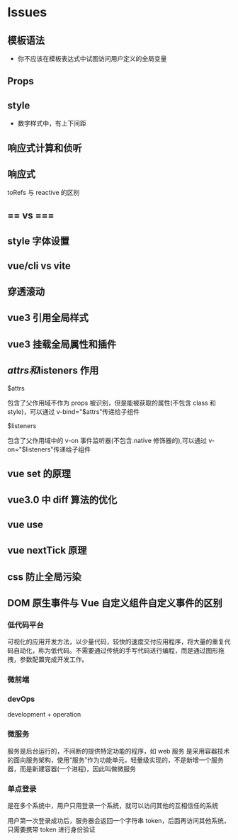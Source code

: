 <!--
 * @Author: your name
 * @Date: 2021-02-19 09:27:50
 * @LastEditTime: 2021-06-24 16:29:45
 * @LastEditors: Please set LastEditors
 * @Description: In User Settings Edit
 * @FilePath: \vue-note\Vue\issues.md
-->

# Issues

## 模板语法

- 你不应该在模板表达式中试图访问用户定义的全局变量

## Props

## style

- 数字样式中，有上下间距

## 响应式计算和侦听

## 响应式

toRefs 与 reactive 的区别

## == vs ===

## style 字体设置

## vue/cli vs vite

## 穿透滚动

## vue3 引用全局样式

## vue3 挂载全局属性和插件

## $attrs 和$listeners 作用

$attrs

包含了父作用域不作为 props 被识别，但是能被获取的属性(不包含 class 和 style)，可以通过 v-bind="$attrs"传递给子组件

$listeners

包含了父作用域中的 v-on 事件监听器(不包含.native 修饰器的),可以通过 v-on="$listeners"传递给子组件

## vue set 的原理

## vue3.0 中 diff 算法的优化

## vue use

## vue nextTick 原理

## css 防止全局污染

## DOM 原生事件与 Vue 自定义组件自定义事件的区别

### 低代码平台

可视化的应用开发方法，以少量代码，较快的速度交付应用程序，将大量的重复代码自动化，称为低代码。不需要通过传统的手写代码进行编程，而是通过图形拖拽，参数配置完成开发工作。

### 微前端

### devOps

development + operation

### 微服务

服务是后台运行的，不间断的提供特定功能的程序，如 web 服务
是采用容器技术的面向服务架构，使用“服务”作为功能单元，轻量级实现的，不是新增一个服务器，而是新建容器(一个进程)，因此叫做微服务

### 单点登录

是在多个系统中，用户只用登录一个系统，就可以访问其他的互相信任的系统

用户第一次登录成功后，服务器会返回一个字符串 token，后面再访问其他系统，只需要携带 token 进行身份验证
